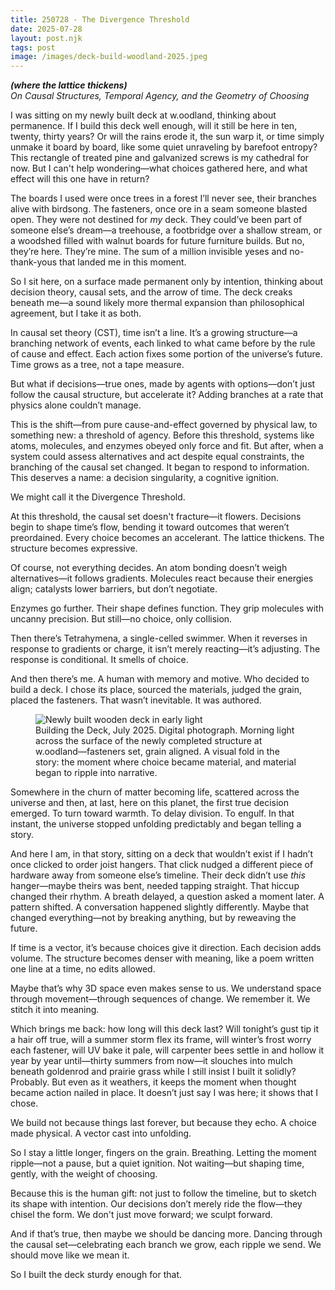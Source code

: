 ```yaml
---
title: 250728 - The Divergence Threshold
date: 2025-07-28
layout: post.njk
tags: post
image: /images/deck-build-woodland-2025.jpeg
---
```


**_(where the lattice thickens)_**  
*On Causal Structures, Temporal Agency, and the Geometry of Choosing*

I was sitting on my newly built deck at w.oodland, thinking about permanence. If I build this deck well enough, will it still be here in ten, twenty, thirty years? Or will the rains erode it, the sun warp it, or time simply unmake it board by board, like some quiet unraveling by barefoot entropy? This rectangle of treated pine and galvanized screws is my cathedral for now. But I can't help wondering—what choices gathered here, and what effect will this one have in return?

The boards I used were once trees in a forest I’ll never see, their branches alive with birdsong. The fasteners, once ore in a seam someone blasted open. They were not destined for *my* deck. They could’ve been part of someone else’s dream—a treehouse, a footbridge over a shallow stream, or a woodshed filled with walnut boards for future furniture builds. But no, they’re here. They’re mine. The sum of a million invisible yeses and no-thank-yous that landed me in this moment.

So I sit here, on a surface made permanent only by intention, thinking about decision theory, causal sets, and the arrow of time. The deck creaks beneath me—a sound likely more thermal expansion than philosophical agreement, but I take it as both.

In causal set theory (CST), time isn’t a line. It’s a growing structure—a branching network of events, each linked to what came before by the rule of cause and effect. Each action fixes some portion of the universe’s future. Time grows as a tree, not a tape measure.

But what if decisions—true ones, made by agents with options—don’t just follow the causal structure, but accelerate it? Adding branches at a rate that physics alone couldn’t manage.

This is the shift—from pure cause-and-effect governed by physical law, to something new: a threshold of agency. Before this threshold, systems like atoms, molecules, and enzymes obeyed only force and fit. But after, when a system could assess alternatives and act despite equal constraints, the branching of the causal set changed. It began to respond to information. This deserves a name: a decision singularity, a cognitive ignition.

We might call it the Divergence Threshold.

At this threshold, the causal set doesn't fracture—it flowers. Decisions begin to shape time’s flow, bending it toward outcomes that weren’t preordained. Every choice becomes an accelerant. The lattice thickens. The structure becomes expressive.

Of course, not everything decides. An atom bonding doesn’t weigh alternatives—it follows gradients. Molecules react because their energies align; catalysts lower barriers, but don’t negotiate.

Enzymes go further. Their shape defines function. They grip molecules with uncanny precision. But still—no choice, only collision.

Then there’s Tetrahymena, a single-celled swimmer. When it reverses in response to gradients or charge, it isn’t merely reacting—it’s adjusting. The response is conditional. It smells of choice.

And then there’s me. A human with memory and motive. Who decided to build a deck. I chose its place, sourced the materials, judged the grain, placed the fasteners. That wasn’t inevitable. It was authored.

<figure>
  <img src="/images/deck-build-woodland-2025.jpeg" alt="Newly built wooden deck in early light">
  <figcaption>
    Building the Deck, July 2025. Digital photograph. Morning light across the surface of the newly completed structure at w.oodland—fasteners set, grain aligned. A visual fold in the story: the moment where choice became material, and material began to ripple into narrative.
  </figcaption>
</figure>

Somewhere in the churn of matter becoming life, scattered across the universe and then, at last, here on this planet, the first true decision emerged. To turn toward warmth. To delay division. To engulf. In that instant, the universe stopped unfolding predictably and began telling a story.

And here I am, in that story, sitting on a deck that wouldn’t exist if I hadn’t once clicked to order joist hangers. That click nudged a different piece of hardware away from someone else’s timeline. Their deck didn’t use *this* hanger—maybe theirs was bent, needed tapping straight. That hiccup changed their rhythm. A breath delayed, a question asked a moment later. A pattern shifted. A conversation happened slightly differently. Maybe that changed everything—not by breaking anything, but by reweaving the future.

If time is a vector, it’s because choices give it direction. Each decision adds volume. The structure becomes denser with meaning, like a poem written one line at a time, no edits allowed.

Maybe that’s why 3D space even makes sense to us. We understand space through movement—through sequences of change. We remember it. We stitch it into meaning.

Which brings me back: how long will this deck last? Will tonight’s gust tip it a hair off true, will a summer storm flex its frame, will winter’s frost worry each fastener, will UV bake it pale, will carpenter bees settle in and hollow it year by year until—thirty summers from now—it slouches into mulch beneath goldenrod and prairie grass while I still insist I built it solidly? Probably. But even as it weathers, it keeps the moment when thought became action nailed in place. It doesn’t just say I was here; it shows that I chose.

We build not because things last forever, but because they echo. A choice made physical. A vector cast into unfolding.

So I stay a little longer, fingers on the grain. Breathing. Letting the moment ripple—not a pause, but a quiet ignition. Not waiting—but shaping time, gently, with the weight of choosing.

Because this is the human gift: not just to follow the timeline, but to sketch its shape with intention. Our decisions don’t merely ride the flow—they chisel the form. We don't just move forward; we sculpt forward.

And if that’s true, then maybe we should be dancing more. Dancing through the causal set—celebrating each branch we grow, each ripple we send. We should move like we mean it.

So I built the deck sturdy enough for that.

